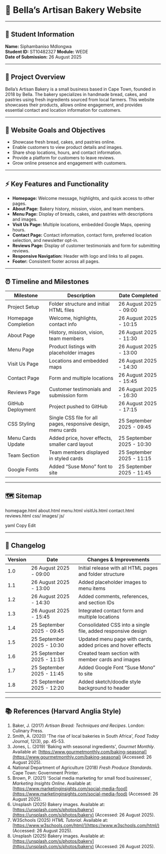 # 🍞 Bella’s Artisan Bakery Website

---

## 👤 Student Information
**Name:** Siphambaniso Mdlongwa  
**Student ID:** ST10482327 
**Module:** WEDE  
**Date of Submission:** 26 August 2025

---

## 📝 Project Overview
Bella’s Artisan Bakery is a small business based in Cape Town, founded in 2018 by Bella. The bakery specializes in handmade bread, cakes, and pastries using fresh ingredients sourced from local farmers. This website showcases their products, allows online engagement, and provides essential contact and location information for customers.

---

## 🎯 Website Goals and Objectives
- Showcase fresh bread, cakes, and pastries online.  
- Enable customers to view product details and images.  
- Share shop locations, hours, and contact information.  
- Provide a platform for customers to leave reviews.  
- Grow online presence and engagement with customers.

---

## ⚡ Key Features and Functionality
- **Homepage:** Welcome message, highlights, and quick access to other pages.  
- **About Page:** Bakery history, mission, vision, and team members.  
- **Menu Page:** Display of breads, cakes, and pastries with descriptions and images.  
- **Visit Us Page:** Multiple locations, embedded Google Maps, opening hours.  
- **Contact Page:** Contact information, contact form, preferred location selection, and newsletter opt-in.  
- **Reviews Page:** Display of customer testimonials and form for submitting reviews.  
- **Responsive Navigation:** Header with logo and links to all pages.  
- **Footer:** Consistent footer across all pages.

---

## ⏰ Timeline and Milestones
| Milestone                     | Description                                         | Date Completed |
|--------------------------------|-----------------------------------------------------|----------------|
| Project Setup                  | Folder structure and initial HTML files           | 26 August 2025 - 09:00 |
| Homepage Completion            | Welcome, highlights, contact info                  | 26 August 2025 - 10:15 |
| About Page                     | History, mission, vision, team members            | 26 August 2025 - 11:30 |
| Menu Page                      | Product listings with placeholder images           | 26 August 2025 - 13:00 |
| Visit Us Page                  | Locations and embedded maps                         | 26 August 2025 - 14:30 |
| Contact Page                   | Form and multiple locations                         | 26 August 2025 - 15:45 |
| Reviews Page                   | Customer testimonials and submission form          | 26 August 2025 - 16:30 |
| GitHub Deployment              | Project pushed to GitHub                            | 26 August 2025 - 17:15 |
| CSS Styling	                   | Single CSS file for all pages, responsive design, menu cards | 25 September 2025 - 09:45 |
| Menu Cards Update	             | Added price, hover effects, smaller card layout	 | 25 September 2025 - 10:30 |
| Team Section	                 | Team members displayed in styled cards	           | 25 September 2025 - 11:15 |
| Google Fonts                   | Added “Suse Mono” font to site	                   | 25 September 2025 - 11:45 |

---

## 🗺️ Sitemap
homepage.html
about.html
menu.html
visitUs.html
contact.html
reviews.html
css/
images/
js/

yaml
Copy
Edit

---

## 🔄 Changelog
| Version | Date       | Changes & Improvements                               |
|---------|------------|-----------------------------------------------------|
| 1.0     | 26 August 2025 - 09:00 | Initial release with all HTML pages and folder structure |
| 1.1     | 26 August 2025 - 13:00 | Added placeholder images to menu items             |
| 1.2     | 26 August 2025 - 14:30 | Added comments, references, and section IDs        |
| 1.3     | 26 August 2025 - 15:45 | Integrated contact form and multiple locations     |
| 1.4	    | 25 September 2025 - 09:45 |	Consolidated CSS into a single file, added responsive design |
| 1.5	    | 25 September 2025 - 10:30	| Updated menu page with cards, added prices and hover effects |
| 1.6	    | 25 September 2025 - 11:15 |	Created team section with member cards and images |
| 1.7	    | 25 September 2025 - 11:45 |	Added Google Font “Suse Mono” to site |
| 1.8	    | 25 September 2025 - 12:20	| Added sketch/doodle style background to header |

---

## 📚 References (Harvard Anglia Style)
1. Baker, J. (2017) *Artisan Bread: Techniques and Recipes*. London: Culinary Press.  
2. Smith, A. (2020) 'The rise of local bakeries in South Africa', *Food Today Journal*, 12(3), pp. 45-53.  
3. Jones, L. (2019) 'Baking with seasonal ingredients', *Gourmet Monthly*. Available at: [https://www.gourmetmonthly.com/baking-seasonal](https://www.gourmetmonthly.com/baking-seasonal) (Accessed: 26 August 2025).  
4. National Department of Agriculture (2018) *Fresh Produce Standards*. Cape Town: Government Printer.  
5. Brown, P. (2021) 'Social media marketing for small food businesses', *Marketing Insights Online*. Available at: [https://www.marketinginsights.com/social-media-food](https://www.marketinginsights.com/social-media-food) (Accessed: 26 August 2025).  
6. Unsplash (2025) Bakery images. Available at: [https://unsplash.com/s/photos/bakery](https://unsplash.com/s/photos/bakery) (Accessed: 26 August 2025).
7. W3Schools (2025) *HTML Tutorial*. Available at: [https://www.w3schools.com/html/](https://www.w3schools.com/html/) (Accessed: 26 August 2025).
8. Unsplash (2025) Bakery images. Available at: [https://unsplash.com/s/photos/bakery](https://unsplash.com/s/photos/bakery) (Accessed: 26 August 2025).
